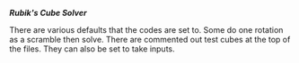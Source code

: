 ***Rubik's Cube Solver***

There are various defaults that the codes are set to.
Some do one rotation as a scramble then solve.
There are commented out test cubes at the top of the files.
They can also be set to take inputs.